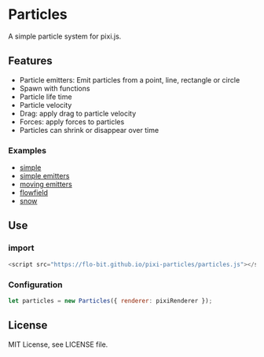 # Particles

A simple particle system for pixi.js.

## Features

- Particle emitters: Emit particles from a point, line, rectangle or circle
- Spawn with functions
- Particle life time
- Particle velocity
- Drag: apply drag to particle velocity
- Forces: apply forces to particles
- Particles can shrink or disappear over time

### Examples

- [simple](https://flo-bit.github.io/pixi-particles/demos/simple.html)
- [simple emitters](https://flo-bit.github.io/pixi-particles/demos/emitters.html)
- [moving emitters](https://flo-bit.github.io/pixi-particles/demos/moving_emitters.html)
- [flowfield](https://flo-bit.github.io/pixi-particles/demos/flowfield.html)
- [snow](https://flo-bit.github.io/pixi-particles/demos/snow.html)

## Use

### import

```js
<script src="https://flo-bit.github.io/pixi-particles/particles.js"></script>
```

### Configuration

```js
let particles = new Particles({ renderer: pixiRenderer });
```

## License

MIT License, see LICENSE file.
